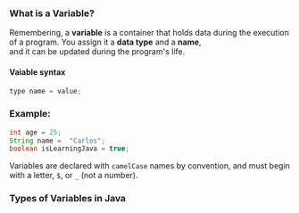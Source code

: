

### What is a Variable?

Remembering, a **variable** is a container that holds data during the execution of a program. You assign it a **data type** and a **name**,  
and it can be updated during the program's life.

#### Vaiable syntax

```java
type name = value;
```
### Example:

```java
int age = 25;
String name =  "Carlos";
boolean isLearningJava = true;
```
Variables are declared with `camelCase` names by convention, and must begin with a letter, `$`, or `_` (not a number).

### Types of Variables in Java

